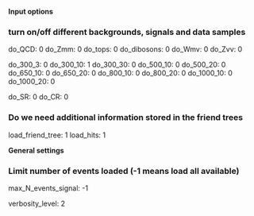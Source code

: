 **Input options**

### turn on/off different backgrounds, signals and data samples
do_QCD:         0
do_Zmm:         0
do_tops:          0
do_dibosons:  0
do_Wmv:         0
do_Zvv:           0

do_300_3:       0
do_300_10:     1
do_300_30:     0
do_500_10:     0
do_500_20:     0
do_650_10:     0
do_650_20:     0
do_800_10:     0
do_800_20:     0
do_1000_10:   0
do_1000_20:   0

do_SR:         0
do_CR:         0

### Do we need additional information stored in the friend trees
load_friend_tree: 1
load_hits:             1

**General settings**

### Limit number of events loaded (-1 means load all available)
max_N_events_signal:  -1

verbosity_level: 2
